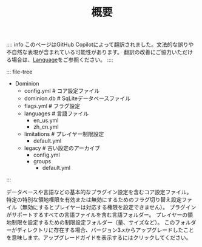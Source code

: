 ﻿---
title: 概要
createTime: 2025/02/24 15:00:58
permalink: /jp/doc/owner/config-ref/overview/
---

:::: info
このページはGitHub Copilotによって翻訳されました。文法的な誤りや不自然な表現が含まれている可能性があります。
翻訳の改善にご協力いただける場合は、[Language](/jp/doc/owner/config-ref/languages/)をご参照ください。
::::

::: file-tree

- Dominion
    - config.yml # コア設定ファイル
    - dominion.db # SqLiteデータベースファイル
    - flags.yml # フラグ設定
    - languages # 言語ファイル
        - en_us.yml
        - zh_cn.yml
    - limitations # プレイヤー制限設定
        - default.yml
    - legacy # 古い設定のアーカイブ
        - config.yml
        - groups
            - default.yml

:::

<LinkCard title="config.yml" href="/jp/doc/owner/config-ref/config/" icon="emojione-v1:document-with-text">
    データベースや言語などの基本的なプラグイン設定を含むコア設定ファイル。
</LinkCard>

<LinkCard title="flags.yml" href="/jp/doc/owner/config-ref/flags/" icon="emojione-v1:document-with-text">
    特定の特別な領地権限を有効または無効にするためのフラグ切り替え設定ファイル（無効にするとプレイヤーは対応する権限を設定できません）。
</LinkCard>

<LinkCard title="languages" href="/jp/doc/owner/config-ref/languages/" icon="emojione-v1:folder">
    プラグインがサポートするすべての言語ファイルを含む言語フォルダー。
</LinkCard>

<LinkCard title="limitations" href="/jp/doc/owner/config-ref/limitations/" icon="emojione-v1:folder">
    プレイヤーの領地制限を設定するための制限設定フォルダー（量、サイズなど）。
</LinkCard>

<LinkCard title="legacy" href="/jp/doc/owner/other/upgrade/" icon="emojione-v1:folder">
    このフォルダーがディレクトリに存在する場合、バージョン3.xからアップグレードしたことを意味します。アップグレードガイドを表示するにはクリックしてください。
</LinkCard>



